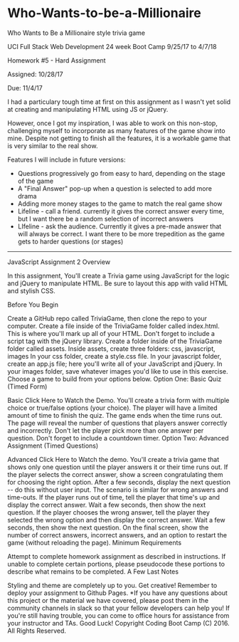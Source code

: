 # Who-Wants-to-be-a-Millionaire
Who Wants to Be a Millionaire style trivia game

UCI Full Stack Web Development 24 week Boot Camp 9/25/17 to 4/7/18

Homework #5 - Hard Assignment

Assigned: 10/28/17

Due: 11/4/17

I had a particulary tough time at first on this assignment as I wasn't yet solid at creating and manipulating HTML using JS or jQuery.

However, once I got my inspiration, I was able to work on this non-stop, challenging myself to incorporate as many features of the 
game show into mine. Despite not getting to finish all the features, it is a workable game that is very similar to the real show.

Features I will include in future versions:
- Questions progressively go from easy to hard, depending on the stage of the game
- A "Final Answer" pop-up when a question is selected to add more drama 
- Adding more money stages to the game to match the real game show
- Lifeline - call a friend. currently it gives the correct answer every time, but I want there be a random selection of incorrect answers
- LIfeline - ask the audience. Currently it gives a pre-made answer that will always be correct. I want there to be more trepedition 
   as the game gets to harder questions (or stages)




************************************************************************************************



JavaScript Assignment 2
Overview

In this assignment, You'll create a Trivia game using JavaScript for the logic and jQuery to manipulate HTML. Be sure to
layout this app with valid HTML and stylish CSS.

Before You Begin

Create a GitHub repo called TriviaGame, then clone the repo to your computer.
Create a file inside of the TriviaGame folder called index.html. This is where you'll mark up all of your HTML.
Don't forget to include a script tag with the jQuery library.
Create a folder inside of the TriviaGame folder called assets.
Inside assets, create three folders: css, javascript, images
In your css folder, create a style.css file.
In your javascript folder, create an app.js file; here you'll write all of your JavaScript and jQuery.
In your images folder, save whatever images you'd like to use in this exercise.
Choose a game to build from your options below.
Option One: Basic Quiz (Timed Form)

Basic
Click Here to Watch the Demo.
You'll create a trivia form with multiple choice or true/false options (your choice).
The player will have a limited amount of time to finish the quiz.
The game ends when the time runs out. The page will reveal the number of questions that players answer correctly and incorrectly.
Don't let the player pick more than one answer per question.
Don't forget to include a countdown timer.
Option Two: Advanced Assignment (Timed Questions)

Advanced
Click Here to Watch the demo.
You'll create a trivia game that shows only one question until the player answers it or their time runs out.
If the player selects the correct answer, show a screen congratulating them for choosing the right option. After a few seconds,
display the next question -- do this without user input.
The scenario is similar for wrong answers and time-outs.
If the player runs out of time, tell the player that time's up and display the correct answer. Wait a few seconds, then show
the next question.
If the player chooses the wrong answer, tell the player they selected the wrong option and then display the correct answer.
Wait a few seconds, then show the next question.
On the final screen, show the number of correct answers, incorrect answers, and an option to restart the game (without reloading 
the page).
Minimum Requirements

Attempt to complete homework assignment as described in instructions. If unable to complete certain portions, please pseudocode 
these portions to describe what remains to be completed.
A Few Last Notes

Styling and theme are completely up to you. Get creative!
Remember to deploy your assignment to Github Pages.
*If you have any questions about this project or the material we have covered, please post them in the community channels in
slack so that your fellow developers can help you! If you're still having trouble, you can come to office hours for assistance 
from your instructor and TAs.
Good Luck!
Copyright
Coding Boot Camp (C) 2016. All Rights Reserved.

